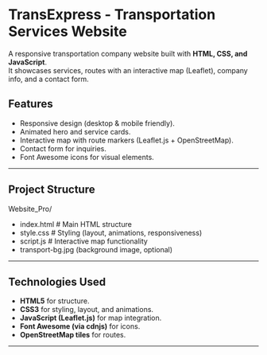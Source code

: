 # TransExpress - Transportation Services Website  
A responsive transportation company website built with **HTML, CSS, and JavaScript**.  
It showcases services, routes with an interactive map (Leaflet), company info, and a contact form. 

## Features
- Responsive design (desktop & mobile friendly).  
- Animated hero and service cards.  
- Interactive map with route markers (Leaflet.js + OpenStreetMap).  
- Contact form for inquiries.  
- Font Awesome icons for visual elements.  

---
## Project Structure
Website_Pro/
- index.html # Main HTML structure
- style.css # Styling (layout, animations, responsiveness)
- script.js # Interactive map functionality
- transport-bg.jpg (background image, optional)

---

## Technologies Used
- **HTML5** for structure.  
- **CSS3** for styling, layout, and animations.  
- **JavaScript (Leaflet.js)** for map integration.  
- **Font Awesome (via cdnjs)** for icons.  
- **OpenStreetMap tiles** for routes.  

---







